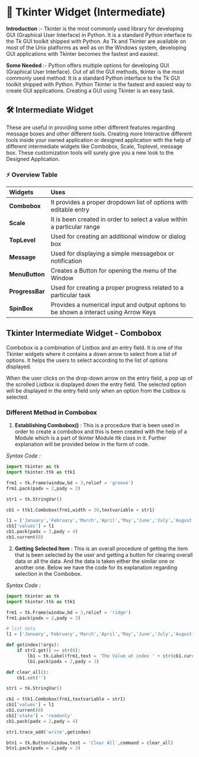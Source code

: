 # 🚀 Tkinter Widget (Intermediate)

**Introduction** :- Tkinter is the most commonly used library for developing GUI (Graphical User Interface) in Python. It is a standard Python interface to the Tk GUI toolkit shipped with Python. As Tk and Tkinter are available on most of the Unix platforms as well as on the Windows system, developing GUI applications with Tkinter becomes the fastest and easiest.

**Some Needed** :- Python offers multiple options for developing GUI (Graphical User Interface). Out of all the GUI methods, tkinter is the most commonly used method. It is a standard Python interface to the Tk GUI toolkit shipped with Python. Python Tkinter is the fastest and easiest way to create GUI applications. Creating a GUI using Tkinter is an easy task.

## 🛠 Intermediate Widget

These are useful in providing some other different features regarding message boxes and other different tools. Creating more Interactive different tools inside your owned application or designed application with the help of different intermediate widgets like Combobox, Scale, Toplevel, message box. These customization tools will surely give you a new look to the Designed Application.

### ⚡️ Overview Table

| **Widgets** | **Uses** |
| :---------- | :------- |
| **Combobox** | It provides a proper dropdown list of options with editable entry |
| **Scale** | It is been created in order to select a value within a particular range |
| **TopLevel** | Used for creating an additional window or dialog box |
| **Message** | Used for displaying a simple messagebox or notification |
| **MenuButton** | Creates a Button for opening the menu of the Window |
| **ProgressBar** | Used for creating a proper progress related to a particular task |
| **SpinBox** | Provides a numerical input and output options to be shown a interact using Arrow Keys |

## Tkinter Intermediate Widget - Combobox

Combobox is a combination of Listbox and an entry field. It is one of the Tkinter widgets where it contains a down arrow to select from a list of options. It helps the users to select according to the list of options displayed. 

When the user clicks on the drop-down arrow on the entry field, a pop up of the scrolled Listbox is displayed down the entry field. The selected option will be displayed in the entry field only when an option from the Listbox is selected.

### Different Method in Combobox

1. **Establishing Combobox()** : This is a procedure that is been used in order to create a combobox and this is been created with the help of a Module which is a part of tkinter Module *ttk* class in it. Further explanation will be provided below in the form of code.

*Syntax Code :*

```python
import tkinter as tk
import tkinter.ttk as ttk1

frm1 = tk.Frame(window,bd = 3,relief = 'groove')                        # frame for Combobox
frm1.pack(padx = 2,pady = 3)                                            # frame packed

str1 = tk.StringVar()                                                   # String variable for Combo Selected Values

cb1 = ttk1.Combobox(frm1,width = 30,textvariable = str1)                # Combobox Creation

l1 = ['January','February','March','April','May','June','July','August','September','Octuber','November','December']
cb1['values'] = l1                                                      # providing data for options
cb1.pack(padx = 3,pady = 4)
cb1.current(0)                                                          # cb1.current() will not show anything in Combobox
```

2. **Getting Selected Item** : This is an overall procedure of getting the item that is been selected by the user and getting a button for clearing overall data or all the data. And the data is taken either the similar one or another one. Below we have the code for its explanation regarding selection in the Combobox.

*Syntax Code :*

```python
import tkinter as tk
import tkinter.ttk as ttk1

frm1 = tk.Frame(window,bd = 3,relief = 'ridge')                         # frame established
frm1.pack(padx = 2,pady = 3)                                            # frame packed

# list data
l1 = ['January','February','March','April','May','June','July','August','September','Octuber','November','December']

def getindex(*args):
    if str2.get() >= str(0):
        lb1 = tk.Label(frm1,text = 'The Value at index ' + str(cb1.current()) + ' is ' + str(str1.get()))
        lb1.pack(padx = 2,pady = 3)

def clear_all():
    cb1.set('')

str1 = tk.StringVar()                                                   # String variable for Selected data

cb1 = ttk1.Combobox(frm1,textvariable = str1)                           # Combobox created
cb1['values'] = l1                                                      # data added
cb1.current(0)                                                          # adding current instance
cb1['state'] = 'readonly'
cb1.pack(padx = 2,pady = 4)

str1.trace_add('write',getindex)                                        # tracing the selected item

btn1 = tk.Button(window,text = 'Clear All',command = clear_all)         # btn for clearing or reseting
btn1.pack(padx = 2,pady = 3)
```